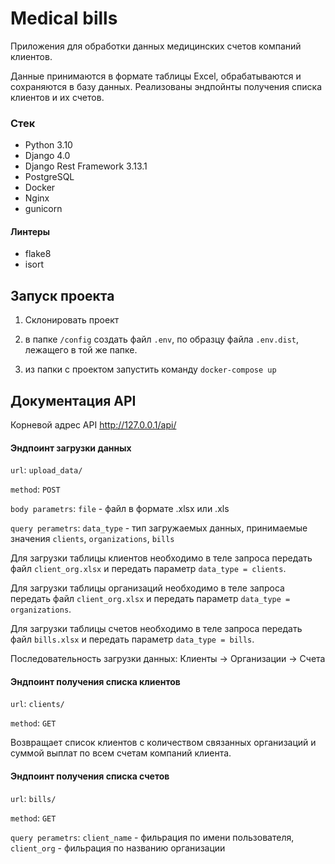 # Medical bills

Приложения для обработки данных медицинских счетов компаний клиентов.

Данные принимаются в формате таблицы Excel, обрабатываются и сохраняются в базу данных. Реализованы эндпойнты получения списка клиентов и их счетов.

### Стек

- Python 3.10
- Django 4.0
- Django Rest Framework 3.13.1
- PostgreSQL
- Docker
- Nginx
- gunicorn

#### Линтеры

- flake8
- isort

## Запуск проекта
1. Склонировать проект

2. в папке ```/config``` создать файл ```.env```, по образцу файла ```.env.dist```, лежащего в той же папке.

3. из папки с проектом запустить команду ```docker-compose up```


## Документация API

Корневой адрес API http://127.0.0.1/api/

#### Эндпоинт загрузки данных 
```url```: ```upload_data/```

```method```: ```POST```

```body parametrs```: ```file``` - файл в формате .xlsx или .xls

```query perametrs```: ```data_type``` - тип загружаемых данных, принимаемые значения ```clients```, ```organizations```, ```bills```

Для загрузки таблицы клиентов необходимо в теле запроса передать файл ```client_org.xlsx``` и передать параметр ```data_type = clients```. 

Для загрузки таблицы организаций необходимо в теле запроса передать файл ```client_org.xlsx``` и передать параметр ```data_type = organizations```.

Для загрузки таблицы счетов необходимо в теле запроса передать файл ```bills.xlsx``` и передать параметр ```data_type = bills```.

Последовательность загрузки данных: Клиенты -> Организации -> Счета

#### Эндпоинт получения списка клиентов
```url```: ```clients/```

```method```: ```GET```

Возвращает список клиентов с количеством связанных организаций и суммой выплат по всем счетам компаний клиента.

#### Эндпоинт получения списка счетов
```url```: ```bills/```

```method```: ```GET```

```query perametrs```: ```client_name``` - фильрация по имени пользователя, ```client_org``` - фильрация по названию организации
